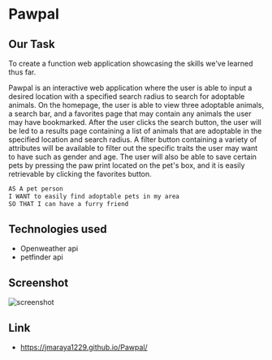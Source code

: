 # Pawpal

## Our Task
To create a function web application showcasing the skills we've learned thus far.

Pawpal is an interactive web application where the user is able to input a desired location with a specified search radius to search for adoptable animals. On the homepage, the user is able to view three adoptable animals, a search bar, and a favorites page that may contain any animals the user may have bookmarked. After the user clicks the search button, the user will be led to a results page containing a list of animals that are adoptable in the specified location and search radius. A filter button containing a variety of attributes will be available to filter out the specific traits the user may want to have such as gender and age. The user will also be able to save certain pets by pressing the paw print located on the pet's box, and it is easily retrievable by clicking the favorites button.


```md
AS A pet person
I WANT to easily find adoptable pets in my area
SO THAT I can have a furry friend
```

## Technologies used
* Openweather api
* petfinder api

## Screenshot
![screenshot](./Assets/IMAGES/...png)

## Link
* https://jmaraya1229.github.io/Pawpal/
